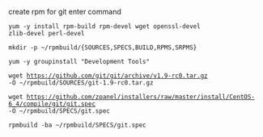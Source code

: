 create rpm for git enter command

<code>yum -y install rpm-build rpm-devel wget openssl-devel zlib-devel perl-devel</code>

<code>mkdir -p ~/rpmbuild/{SOURCES,SPECS,BUILD,RPMS,SRPMS}</code>

<code>yum -y groupinstall "Development Tools"</code>

<code>wget https://github.com/git/git/archive/v1.9-rc0.tar.gz -O ~/rpmbuild/SOURCES/git-1.9-rc0.tar.gz</code>

<code>wget https://github.com/zpanel/installers/raw/master/install/CentOS-6_4/compile/git/git.spec -O ~/rpmbuild/SPECS/git.spec</code>

<code>rpmbuild -ba ~/rpmbuild/SPECS/git.spec</code>
